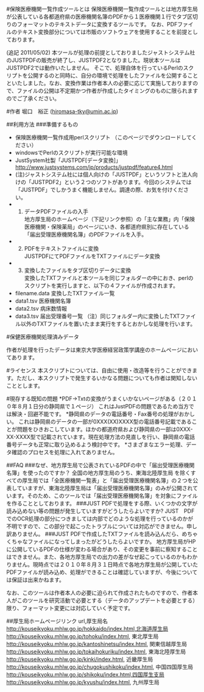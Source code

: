#保険医療機関一覧作成ツールとは
保険医療機関一覧作成ツールとは地方厚生局が公表している各都道府県の医療機関名簿のPDFから１医療機関１行でタブ区切りのフォーマットのテキストデータに変換するツールです。
なお、PDFファイルのテキスト変換部分については市販のソフトウェアを使用することを前提としております。

(追記 2011/05/02) 本ツールが処理の前提としておりましたジャストシステム社のJUSTPDFの販売が終了し、JUSTPDF2となりました。現状本ツールはJUSTPDF2では動作いたしません。
そこで、処理自体を行っているPerlのスクリプトを公開するのと同時に、自分の環境で処理をしたファイルを公開することといたしました。なお、変換作業は作者本人の必要に応じて実施しておりますので、ファイルの公開は不定期かつ作者が作成したタイミングのものに限られますのでご了承ください。

#作者
堀口　裕正 (hiromasa-tky@umin.ac.jp)

##利用方法
###準備するもの
* 保険医療機関一覧作成用perlスクリプト （このページでダウンロードしてください）
* windowsでPerlのスクリプトが実行可能な環境
* JustSystem社製「JUSTPDF[データ変換]」　http://www.justsystems.com/jp/products/justpdf/feature4.html
 * (注)ジャストシステム社には個人向けの「JUSTPDF」というソフトと法人向けの「JUSTPDF2」という２つのソフトがあります。今回のシステムでは「JUSTPDF」でしかうまく機能しません。調達の際、お気を付けください。
  * 1. データPDFファイルの入手  
地方厚生局のホームページ（下記リンク参照）の「主な業務」内「保険医療機関・保険薬局」のページにいき、各都道府県別に存在している「届出受理医療機関名簿」のPDFファイルを入手。
  * 2. PDFをテキストファイルに変換  
JUSTPDFにてPDFファイルをTXTファイルにデータ変換
  * 3. 変換したファイルをタブ区切りデータに変換  
変換したTXTファイルと本ツールを同じフォルダーの中におき、perlのスクリプトを実行しますと、以下の４ファイルが作成されます。
* filename.data  変換したTXTファイル一覧
* data1.tsv 医療機関名簿
* data2.tsv 病床数情報
* data3.tsv 届出受理番号一覧
（注）同じフォルダー内に変換したTXTファイル以外のTXTファイルを置いたまま実行をするとおかしな処理を行います。

#保健医療機関処理済みデータ

作者が処理を行ったデータは東京大学医療経営政策学講座のホームページにおいてあります。

#ライセンス
本スクリプトについては、自由に使用・改造等を行うことができます。ただし、本スクリプトで発生するいかなる問題についても作者は関知しないこととします。

#現存する既知の問題
*PDF→Txtの変換がうまくいかないページがある（２０１０年８月１日分の静岡県で１ページ）
これはJustPDFの問題であるため当方では解決・回避不能です。
*静岡県のデータの電話番号・Fax番号の処理がおかしい。
これは静岡県のデータの一部が0XXX(XX)XXXX型の電話番号記載であることが問題をひきおこしています。ほかの都道府県および静岡県の一部は0XXX-XX-XXXX型で記載されています。現在処理方法の見直しを行い、静岡県の電話番号データも正常に取り込めるよう検討中です。
*さまざまなエラー処理、データ確認のプロセスを処理に入れてありません。

##FAQ
###なぜ、地方厚生局で公表されているPDFの中で「届出受理医療機関名簿」を使ったのですか？
全国の地方厚生局のうち、東海北陸厚生局 を除くすべての厚生局では「全医療機関一覧表」と「届出受理医療機関名簿」の２つを公表していますが、東海北陸厚生局は「届出受理医療機関名簿」のみが公開されています。そのため、このツールでは「届出受理医療機関名簿」を対象にファイルを作ることとしております。
###JUST PDFで処理をする際、いくつかの文字が読み込めない等の問題が発生していますがどうしたらよいですか?
JUST　PDFでのOCR処理の部分につきましては内部でどのような処理を行っているのかが不明ですので、この部分で起こったトラブルについては対応ができません。申し訳ありません。
###JUST PDFで作成したTXTファイルを読み込んだら、めちゃくちゃなファイルになってしまったがどうしたらよいですか。
地方厚生局がHPに公開しているPDFの仕様が変わる場合があり、その変更を事前に察知することはできません。また、各地方厚生局での出力の差がなぜ起こっているのかもわかりません。現時点では２０１０年８月３１日時点で各地方厚生局が公開していたPDFファイルが読み込め、処理ができることは確認していますが、今後については保証は出来かねます。

なお、このツールは作者本人の必要に迫られて作成されたものですので、作者本人がこのツールを研究活動で必要とする（データのアップデートを必要とする）限り、フォーマット変更には対応していく予定です。


##厚生局ホームページリンク
    url,厚生局名
    http://kouseikyoku.mhlw.go.jp/hokkaido/index.html,北海道厚生局
    http://kouseikyoku.mhlw.go.jp/tohoku/index.html, 東北厚生局 
    http://kouseikyoku.mhlw.go.jp/kantoshinetsu/index.html, 関東信越厚生局 
    http://kouseikyoku.mhlw.go.jp/tokaihokuriku/index.html, 東海北陸厚生局 
    http://kouseikyoku.mhlw.go.jp/kinki/index.html, 近畿厚生局
    http://kouseikyoku.mhlw.go.jp/chugokushikoku/index.html, 中国四国厚生局 
    http://kouseikyoku.mhlw.go.jp/shikoku/index.html,四国厚生支局
    http://kouseikyoku.mhlw.go.jp/kyushu/index.html, 九州厚生局 

